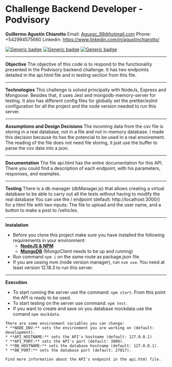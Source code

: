 # Challenge Backend Developer - Podvisory

**Guillermo Agustín Chiarotto**
Email: Agusgc_99@hotmail.com
Phone: +542994575660
Linkedin: https://www.linkedin.com/in/agustinchiarotto/

[![Generic badge](https://img.shields.io/badge/node->=v14.0.0-green.svg)](https://shields.io/)
[![Generic badge](https://img.shields.io/badge/npm-v6.14.8-green.svg)](https://shields.io/)
[![Generic badge](https://img.shields.io/badge/mongo-v4.4.1-green.svg)](https://shields.io/)

---

**Objective**
The objective of this code is to respond to the functionality presented in the Podvisory backend challenge. It has two endpoints detailed in the api.html file and in testing section from this file.

---

**Technologies**
This challenge is solved principally with NodeJs, Express and Mongoose. Besides that, it uses Jest and mongodb-memory-server for testing. It also has different config files for globally set the prettier/eslint configuration for all the project and the node version needed to run this server.

---

**Assumptions and Design Decisions**
The incoming data from the csv file is storing in a real database, not in a file and not in-memory database. I made this decision because its has the potencial to be used in a real envoirement. The reading of the file does not need file storing, it just use the buffer to parse the csv data into a json.

---

**Documentation**
The file api.html has the entire documentation for this API. There you could find a description of each endpoint, with his parameters, responses, and examples.

---

**Testing**
There is a db manager (dbManager.js) that allows creating a virtual database to be able to carry out all the tests without having to modify the real database
You can use the / endpoint (default: http://localhost:3000/) for a html file with two inputs: The file to upload and the user name, and a button to make a post to /vehicles.

---

**Instalation**

- Before you clone this project make sure you have installed the following requirements in your environment:
  - [**NodeJS & NPM**](https://nodejs.org/en/download/package-manager/)
  - [**MongoDB**](https://www.mongodb.com/try/download/community) (MongoClient needs to be up and running)
- Run command `npm i` on the same route as package.json file.
- If you are ussing nvm (node version manager), run `nvm use`. You need at least version 12.18.3 to run this server.

---

**Execution**

- To start running the server use the command: `npm start`. From this point the API is ready to be used.
- To start testing on the server use command: `npm test`.
- If you want to create and save on you database mockdata use the comand `npm mockdata`.

```
There are some environment variables you can change:
* **NODE_ENV:** sets the environment you are working on (default: development).
* **API_HOSTNAME:** sets the API's hostname (default: 127.0.0.1)
* **API_PORT:** sets the API's port (default: 3000).
* **DB_HOSTNAME:** sets the database hostname (default: 127.0.0.1).
* **DB_PORT:** sets the database port (default: 27017).

Find more information about the API's endpoint in the api.html file.



```
